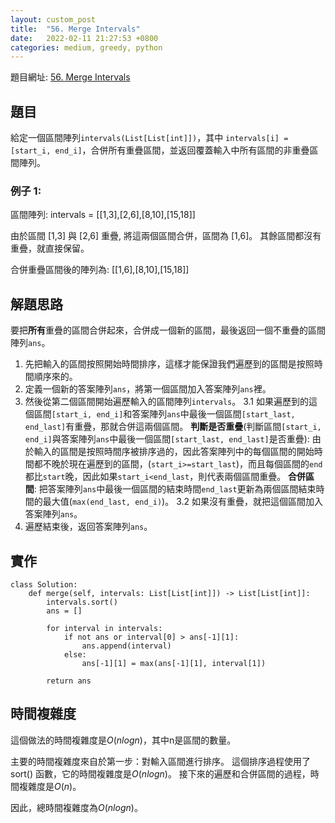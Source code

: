 ```yaml
---
layout: custom_post
title:  "56. Merge Intervals"
date:   2022-02-11 21:27:53 +0800
categories: medium, greedy, python
---
```


題目網址: [56. Merge Intervals](https://leetcode.com/problems/merge-intervals/)

## 題目
給定一個區間陣列`intervals(List[List[int]])`，其中 `intervals[i] = [start_i, end_i]`，合併所有重疊區間，並返回覆蓋輸入中所有區間的非重疊區間陣列。

### 例子 1:
區間陣列: intervals = [[1,3],[2,6],[8,10],[15,18]]

由於區間 [1,3] 與 [2,6] 重疊, 將這兩個區間合併，區間為 [1,6]。
其餘區間都沒有重疊，就直接保留。

合併重疊區間後的陣列為: [[1,6],[8,10],[15,18]]

## 解題思路
要把**所有**重疊的區間合併起來，合併成一個新的區間，最後返回一個不重疊的區間陣列`ans`。

1. 先把輸入的區間按照開始時間排序，這樣才能保證我們遍歷到的區間是按照時間順序來的。
2. 定義一個新的答案陣列`ans`，將第一個區間加入答案陣列`ans`裡。
3. 然後從第二個區間開始遍歷輸入的區間陣列`intervals`。
    3.1 如果遍歷到的這個區間`[start_i, end_i]`和答案陣列`ans`中最後一個區間`[start_last, end_last]`有重疊，那就合併這兩個區間。
**判斷是否重疊**(判斷區間`[start_i, end_i]`與答案陣列`ans`中最後一個區間`[start_last, end_last]`是否重疊): 由於輸入的區間是按照時間序被排序過的，因此答案陣列中的每個區間的開始時間都不晚於現在遍歷到的區間，(`start_i>=start_last`)，而且每個區間的`end`都比`start`晚，因此如果`start_i<end_last`，則代表兩個區間重疊。
**合併區間**: 把答案陣列`ans`中最後一個區間的結束時間`end_last`更新為兩個區間結束時間的最大值(`max(end_last, end_i)`)。
    3.2 如果沒有重疊，就把這個區間加入答案陣列`ans`。
4. 遍歷結束後，返回答案陣列`ans`。

## 實作
```python=
class Solution:
    def merge(self, intervals: List[List[int]]) -> List[List[int]]:
        intervals.sort()
        ans = []

        for interval in intervals:
            if not ans or interval[0] > ans[-1][1]:
                ans.append(interval)
            else:
                ans[-1][1] = max(ans[-1][1], interval[1])
                
        return ans
```
## 時間複雜度

這個做法的時間複雜度是$O(nlogn)$，其中n是區間的數量。

主要的時間複雜度來自於第一步：對輸入區間進行排序。 這個排序過程使用了 sort() 函數，它的時間複雜度是$O(nlogn)$。
接下來的遍歷和合併區間的過程，時間複雜度是$O(n)$。

因此，總時間複雜度為$O(nlogn)$。
